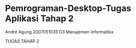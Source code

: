 # Pemrograman-Desktop-Tugas Aplikasi Tahap 2

Andre Agung
2007051035
D3 Manajemen Informatika

TUGAS TAHAP 2
